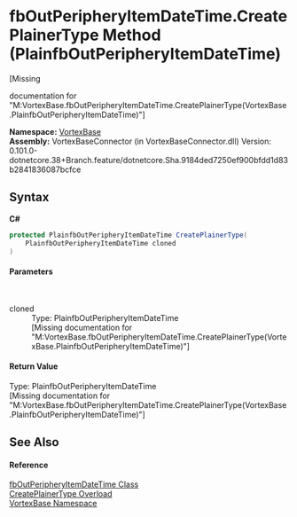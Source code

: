 # fbOutPeripheryItemDateTime.CreatePlainerType Method (PlainfbOutPeripheryItemDateTime)
 

\[Missing <summary> documentation for "M:VortexBase.fbOutPeripheryItemDateTime.CreatePlainerType(VortexBase.PlainfbOutPeripheryItemDateTime)"\]

**Namespace:**&nbsp;<a href="N_VortexBase.md">VortexBase</a><br />**Assembly:**&nbsp;VortexBaseConnector (in VortexBaseConnector.dll) Version: 0.101.0-dotnetcore.38+Branch.feature/dotnetcore.Sha.9184ded7250ef900bfdd1d83b2841836087bcfce

## Syntax

**C#**<br />
``` C#
protected PlainfbOutPeripheryItemDateTime CreatePlainerType(
	PlainfbOutPeripheryItemDateTime cloned
)
```


#### Parameters
&nbsp;<dl><dt>cloned</dt><dd>Type: PlainfbOutPeripheryItemDateTime<br />\[Missing <param name="cloned"/> documentation for "M:VortexBase.fbOutPeripheryItemDateTime.CreatePlainerType(VortexBase.PlainfbOutPeripheryItemDateTime)"\]</dd></dl>

#### Return Value
Type: PlainfbOutPeripheryItemDateTime<br />\[Missing <returns> documentation for "M:VortexBase.fbOutPeripheryItemDateTime.CreatePlainerType(VortexBase.PlainfbOutPeripheryItemDateTime)"\]

## See Also


#### Reference
<a href="T_VortexBase_fbOutPeripheryItemDateTime.md">fbOutPeripheryItemDateTime Class</a><br /><a href="Overload_VortexBase_fbOutPeripheryItemDateTime_CreatePlainerType.md">CreatePlainerType Overload</a><br /><a href="N_VortexBase.md">VortexBase Namespace</a><br />